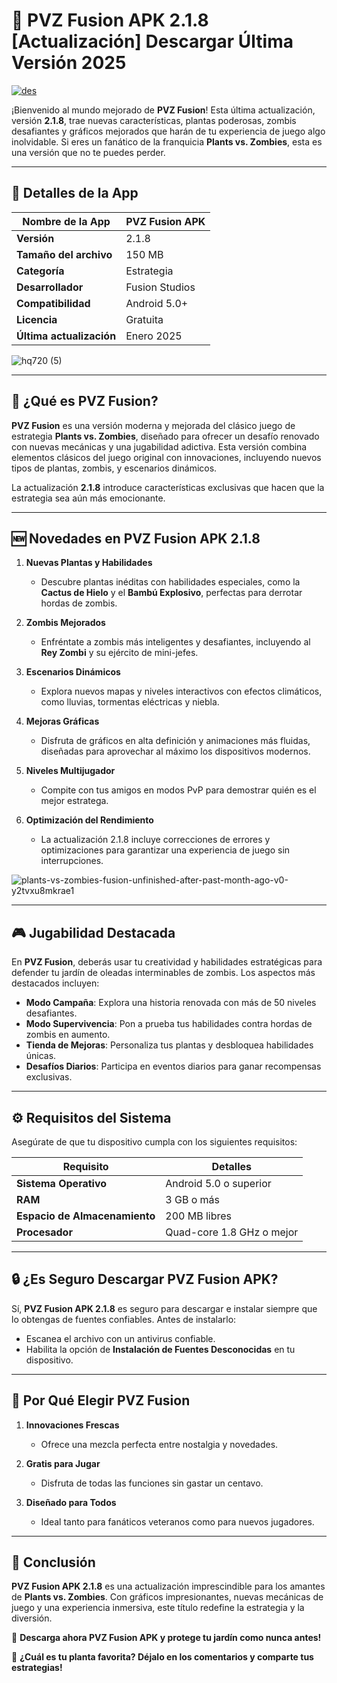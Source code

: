 # 🌱 **PVZ Fusion APK 2.1.8 [Actualización] Descargar Última Versión 2025**  

[![des](https://github.com/user-attachments/assets/79d0b3c5-a7cb-4beb-9485-b0da1d1a13a6)](https://bom.so/ZxkyBR)

¡Bienvenido al mundo mejorado de **PVZ Fusion**! Esta última actualización, versión **2.1.8**, trae nuevas características, plantas poderosas, zombis desafiantes y gráficos mejorados que harán de tu experiencia de juego algo inolvidable. Si eres un fanático de la franquicia **Plants vs. Zombies**, esta es una versión que no te puedes perder.  

---

## 📝 **Detalles de la App**  

| **Nombre de la App**       | PVZ Fusion APK             |  
|-----------------------------|----------------------------|  
| **Versión**                | 2.1.8                     |  
| **Tamaño del archivo**     | 150 MB                    |  
| **Categoría**              | Estrategia                |  
| **Desarrollador**          | Fusion Studios            |  
| **Compatibilidad**         | Android 5.0+              |  
| **Licencia**               | Gratuita                  |  
| **Última actualización**   | Enero 2025                |  

![hq720 (5)](https://github.com/user-attachments/assets/f190a00f-7bbd-4a74-8173-8cfbf7f8399e)

---

## 🌟 **¿Qué es PVZ Fusion?**  

**PVZ Fusion** es una versión moderna y mejorada del clásico juego de estrategia **Plants vs. Zombies**, diseñado para ofrecer un desafío renovado con nuevas mecánicas y una jugabilidad adictiva. Esta versión combina elementos clásicos del juego original con innovaciones, incluyendo nuevos tipos de plantas, zombis, y escenarios dinámicos.  

La actualización **2.1.8** introduce características exclusivas que hacen que la estrategia sea aún más emocionante.  

---

## 🆕 **Novedades en PVZ Fusion APK 2.1.8**  

1. **Nuevas Plantas y Habilidades**  
   - Descubre plantas inéditas con habilidades especiales, como la **Cactus de Hielo** y el **Bambú Explosivo**, perfectas para derrotar hordas de zombis.  

2. **Zombis Mejorados**  
   - Enfréntate a zombis más inteligentes y desafiantes, incluyendo al **Rey Zombi** y su ejército de mini-jefes.  

3. **Escenarios Dinámicos**  
   - Explora nuevos mapas y niveles interactivos con efectos climáticos, como lluvias, tormentas eléctricas y niebla.  

4. **Mejoras Gráficas**  
   - Disfruta de gráficos en alta definición y animaciones más fluidas, diseñadas para aprovechar al máximo los dispositivos modernos.  

5. **Niveles Multijugador**  
   - Compite con tus amigos en modos PvP para demostrar quién es el mejor estratega.  

6. **Optimización del Rendimiento**  
   - La actualización 2.1.8 incluye correcciones de errores y optimizaciones para garantizar una experiencia de juego sin interrupciones.  

![plants-vs-zombies-fusion-unfinished-after-past-month-ago-v0-y2tvxu8mkrae1](https://github.com/user-attachments/assets/415a844d-168a-4f11-b5c3-a614d1245e38)

---

## 🎮 **Jugabilidad Destacada**  

En **PVZ Fusion**, deberás usar tu creatividad y habilidades estratégicas para defender tu jardín de oleadas interminables de zombis. Los aspectos más destacados incluyen:  

- **Modo Campaña**: Explora una historia renovada con más de 50 niveles desafiantes.  
- **Modo Supervivencia**: Pon a prueba tus habilidades contra hordas de zombis en aumento.  
- **Tienda de Mejoras**: Personaliza tus plantas y desbloquea habilidades únicas.  
- **Desafíos Diarios**: Participa en eventos diarios para ganar recompensas exclusivas.  

---

## ⚙️ **Requisitos del Sistema**  

Asegúrate de que tu dispositivo cumpla con los siguientes requisitos:  

| **Requisito**             | **Detalles**                 |  
|----------------------------|-----------------------------|  
| **Sistema Operativo**     | Android 5.0 o superior      |  
| **RAM**                   | 3 GB o más                 |  
| **Espacio de Almacenamiento** | 200 MB libres             |  
| **Procesador**            | Quad-core 1.8 GHz o mejor  |  

---

## 🔒 **¿Es Seguro Descargar PVZ Fusion APK?**  

Sí, **PVZ Fusion APK 2.1.8** es seguro para descargar e instalar siempre que lo obtengas de fuentes confiables. Antes de instalarlo:  
- Escanea el archivo con un antivirus confiable.  
- Habilita la opción de **Instalación de Fuentes Desconocidas** en tu dispositivo.  

---

## 🌟 **Por Qué Elegir PVZ Fusion**  

1. **Innovaciones Frescas**  
   - Ofrece una mezcla perfecta entre nostalgia y novedades.  

2. **Gratis para Jugar**  
   - Disfruta de todas las funciones sin gastar un centavo.  

3. **Diseñado para Todos**  
   - Ideal tanto para fanáticos veteranos como para nuevos jugadores.  

---

## 🎯 **Conclusión**  

**PVZ Fusion APK 2.1.8** es una actualización imprescindible para los amantes de **Plants vs. Zombies**. Con gráficos impresionantes, nuevas mecánicas de juego y una experiencia inmersiva, este título redefine la estrategia y la diversión.  

🌟 **Descarga ahora PVZ Fusion APK y protege tu jardín como nunca antes!**  

💬 **¿Cuál es tu planta favorita? Déjalo en los comentarios y comparte tus estrategias!**  
